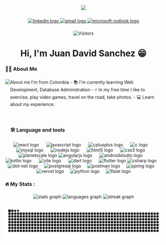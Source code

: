 <div align="center">
  <img height="250" src="octocat-1693933333476.png"  />
</div>

###

<div align="center">
  <a href="https://www.linkedin.com/in/david-fernando-pérez-medina-287451268/" target="_blank">
    <img src="https://img.shields.io/static/v1?message=LinkedIn&logo=linkedin&label=&color=0077B5&logoColor=white&labelColor=&style=for-the-badge" height="24" alt="linkedin logo"  />
  </a>
  <a href="mailto:davidfernando1112@gmail.com">
    <img src="https://img.shields.io/static/v1?message=Gmail&logo=gmail&label=&color=D14836&logoColor=white&labelColor=&style=for-the-badge" height="24" alt="gmail logo"  />
  </a>
  <a href="mailto:davidf-perezm@javeriana.edu.co">
    <img src="https://img.shields.io/static/v1?message=Outlook&logo=microsoft-outlook&label=&color=0078D4&logoColor=white&labelColor=&style=for-the-badge" height="24" alt="microsoft-outlook logo"  />
  </a>
  
  
</div>

###

<div align="center">
  <!-- <img src="https://visitor-badge.laobi.icu/badge?page_id=davidfer1112.davidfer1112&"  /> -->

  ![Visitors](https://api.visitorbadge.io/api/visitors?path=https%3A%2F%2Fgithub.com%2Fdavidfer1112&label=Visitors&countColor=%232c94e4&style=flat)

</div>

###

<h1 align="center">Hi, I'm Juan David Sanchez 😁</h1>

###

<h3 align="left">🧑‍💻  About Me</h3>

###

<img align="left" height="190" src="[[https://user-images.githubusercontent.com/74038190/218265814-3084a4ba-809c-4135-afc0-8685d0f634b3.gif](https://user-images.githubusercontent.com/74038190/216644497-1951db19-8f3d-4e44-ac08-8e9d7e0d94a7.gif)](https://user-images.githubusercontent.com/74038190/229223156-0cbdaba9-3128-4d8e-8719-b6b4cf741b67.gif)"  />

###

<p align="left">About me I'm from Colombia - 📚 I'm currently learning Web Development, Database Administration - ⚡ In my free time I like to exercise, play video games, travel on the road, take photos. - 💻 Learn about my experience:</p>

###

<br/>

<h3 align="left">🛠 Language and tools</h3>

###

<div align="center">
  <img src="https://img.shields.io/badge/React-61DAFB?logo=react&logoColor=black&style=for-the-badge" height="35" alt="react logo"  />
  <img width="15" />
  <img src="https://img.shields.io/badge/JavaScript-F7DF1E?logo=javascript&logoColor=black&style=for-the-badge" height="35" alt="javascript logo"  />
  <img width="15" />
  <img src="https://img.shields.io/badge/C++-00599C?logo=cplusplus&logoColor=white&style=for-the-badge" height="35" alt="cplusplus logo"  />
  <img width="15" />
  <img src="https://img.shields.io/badge/C-A8B9CC?logo=c&logoColor=black&style=for-the-badge" height="35" alt="c logo"  />
  <img width="15" />
  <img src="https://img.shields.io/badge/MySQL-4479A1?logo=mysql&logoColor=white&style=for-the-badge" height="35" alt="mysql logo"  />
  <img width="15" />
  <img src="https://img.shields.io/badge/Node.js-339933?logo=nodedotjs&logoColor=white&style=for-the-badge" height="35" alt="nodejs logo"  />
  <img width="15" />
  <img src="https://img.shields.io/badge/HTML5-E34F26?logo=html5&logoColor=white&style=for-the-badge" height="35" alt="html5 logo"  />
  <img width="15" />
  <img src="https://img.shields.io/badge/CSS3-1572B6?logo=css3&logoColor=white&style=for-the-badge" height="35" alt="css3 logo"  />
  <img width="15" />
  <img src="https://img.shields.io/badge/PlanetScale-000000?logo=planetscale&logoColor=white&style=for-the-badge" height="35" alt="planetscale logo"  />
  <img src="https://img.shields.io/badge/Angular-DD0031?logo=angular&logoColor=white&style=for-the-badge" height="35" alt="angularjs logo"  />
  <img width="15" />
  <img src="https://img.shields.io/badge/Android Studio-3DDC84?logo=androidstudio&logoColor=black&style=for-the-badge" height="35" alt="androidstudio logo"  />
  <img width="15" />
  <img src="https://img.shields.io/badge/Kotlin-7F52FF?logo=kotlin&logoColor=white&style=for-the-badge" height="35" alt="kotlin logo"  />
  <img width="15" />
  <img src="https://img.shields.io/badge/Vite-646CFF?logo=vite&logoColor=white&style=for-the-badge" height="35" alt="vite logo"  />
  <img width="15" />
  <img src="https://img.shields.io/badge/Dart-0175C2?logo=dart&logoColor=white&style=for-the-badge" height="35" alt="dart logo"  />
  <img width="15" />
  <img src="https://img.shields.io/badge/Flutter-02569B?logo=flutter&logoColor=white&style=for-the-badge" height="35" alt="flutter logo"  />
  <img src="https://img.shields.io/badge/C Sharp-239120?logo=csharp&logoColor=white&style=for-the-badge" height="40" alt="csharp logo"  />
  <img width="12" />
  <img src="https://img.shields.io/badge/.NET-512BD4?logo=dotnet&logoColor=white&style=for-the-badge" height="40" alt="dot-net logo"  />
  <img width="12" />
  <img src="https://img.shields.io/badge/PostgreSQL-4169E1?logo=postgresql&logoColor=white&style=for-the-badge" height="40" alt="postgresql logo"  />
  <img width="12" />
  <img src="https://img.shields.io/badge/Postman-FF6C37?logo=postman&logoColor=black&style=for-the-badge" height="40" alt="postman logo"  />
  <img width="12" />
  <img src="https://img.shields.io/badge/Spring-6DB33F?logo=spring&logoColor=black&style=for-the-badge" height="40" alt="spring logo"  />
  <img width="12" />
  <img src="https://img.shields.io/badge/Vercel-000000?logo=vercel&logoColor=white&style=for-the-badge" height="40" alt="vercel logo"  />
  <img width="12" />
  <img src="https://img.shields.io/badge/Python-3776AB?logo=python&logoColor=white&style=for-the-badge" height="40" alt="python logo"  />
  <img width="12" />
  <img src="https://img.shields.io/badge/Flask-000000?logo=flask&logoColor=white&style=for-the-badge" height="40" alt="flask logo"  />

</div>

###

<h3 align="left">🔥   My Stats :</h3>

###

<div align="center">
  <img src="https://github-readme-stats.vercel.app/api?username=maurodesouza&hide_title=false&hide_rank=false&show_icons=true&include_all_commits=true&count_private=true&disable_animations=false&theme=dracula&locale=en&hide_border=false" height="150" alt="stats graph"  />
  <img src="https://github-readme-stats.vercel.app/api/top-langs?username=maurodesouza&locale=en&hide_title=false&layout=compact&card_width=320&langs_count=5&theme=dracula&hide_border=false" height="150" alt="languages graph"  />
  <img src="https://streak-stats.demolab.com?user=maurodesouza&locale=en&mode=daily&theme=dark&hide_border=false&border_radius=5&order=3" height="220" alt="streak graph"  />

</div>

###

<picture>
  <source media="(prefers-color-scheme: dark)" srcset="https://raw.githubusercontent.com/davidfer1112/davidfer1112/output/github-contribution-grid-snake-dark.svg">
  <source media="(prefers-color-scheme: light)" srcset="https://raw.githubusercontent.com/davidfer1112/davidfer1112/output/github-contribution-grid-snake.svg">
  <img alt="github contribution grid snake animation" src="https://raw.githubusercontent.com/davidfer1112/davidfer1112/output/github-contribution-grid-snake.svg">
</picture>

###
